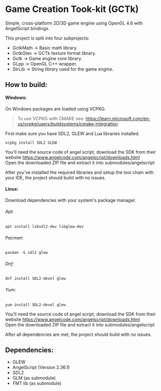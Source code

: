 # Game Creation Took-kit (GCTk)

Simple, cross-platform 2D/3D game engine using OpenGL 4.6 with AngelScript bindings.

This project is split into four subprojects:
- GctkMath -> Basic math library.
- GctkGtex -> GCTk texture format library.
- Gctk -> Game engine core library.
- GLpp -> OpenGL C++ wrapper.
- StrLib -> String library used for the game engine.

## How to build:
#### Windows:
On Windows packages are loaded using VCPKG.<br/>
> To use VCPKG with CMAKE see: https://learn.microsoft.com/en-us/vcpkg/users/buildsystems/cmake-integration

First make sure you have SDL2, GLEW and Lua libraries installed.
```shell
vcpkg install SDL2 GLEW
```

You'll need the source code of angel script, download the SDK from their website https://www.angelcode.com/angelscript/downloads.html<br/>
Open the downloaded ZIP file and extract it into submodules/angelscript

After you've installed the required libraries and setup the tool chain with your IDE, the project should build with no issues.

#### Linux:

Download dependencies with your system's package manager.

###### Apt:
```shell
apt install libsdl2-dev libglew-dev
```
###### Pacman:
```shell
pacman -S sdl2 glew
```
###### Dnf:
```shell
dnf install SDL2-devel glew
```
###### Yum:
```shell
yum install SDL2-devel glew
```

You'll need the source code of angel script, download the SDK from their website https://www.angelcode.com/angelscript/downloads.html<br/>
Open the downloaded ZIP file and extract it into submodules/angelscript

After all dependencies are met, the project should build with no issues.

## Dependencies:
- GLEW
- AngelScript (Version 2.36.1)
- SDL2
- GLM (as submodule)
- FMT lib (as submodule)